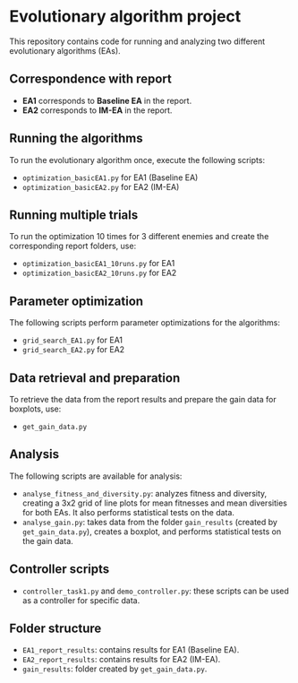 # Evolutionary algorithm project

This repository contains code for running and analyzing two different evolutionary algorithms (EAs).

## Correspondence with report
- **EA1** corresponds to **Baseline EA** in the report.
- **EA2** corresponds to **IM-EA** in the report.

## Running the algorithms
To run the evolutionary algorithm once, execute the following scripts:
- `optimization_basicEA1.py` for EA1 (Baseline EA)
- `optimization_basicEA2.py` for EA2 (IM-EA)

## Running multiple trials
To run the optimization 10 times for 3 different enemies and create the corresponding report folders, use:
- `optimization_basicEA1_10runs.py` for EA1
- `optimization_basicEA2_10runs.py` for EA2

## Parameter optimization
The following scripts perform parameter optimizations for the algorithms:
- `grid_search_EA1.py` for EA1
- `grid_search_EA2.py` for EA2

## Data retrieval and preparation
To retrieve the data from the report results and prepare the gain data for boxplots, use:
- `get_gain_data.py`

## Analysis
The following scripts are available for analysis:
- `analyse_fitness_and_diversity.py`: analyzes fitness and diversity, creating a 3x2 grid of line plots for mean fitnesses and mean diversities for both EAs. It also performs statistical tests on the data.
- `analyse_gain.py`: takes data from the folder `gain_results` (created by `get_gain_data.py`), creates a boxplot, and performs statistical tests on the gain data.

## Controller scripts
- `controller_task1.py` and `demo_controller.py`: these scripts can be used as a controller for specific data.

## Folder structure
- `EA1_report_results`: contains results for EA1 (Baseline EA).
- `EA2_report_results`: contains results for EA2 (IM-EA).
- `gain_results`: folder created by `get_gain_data.py`.
